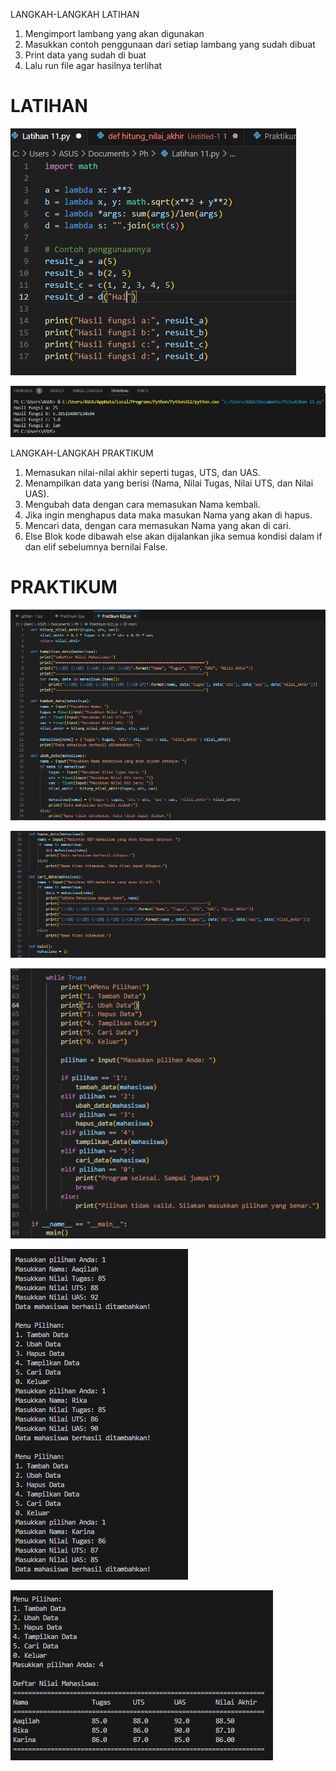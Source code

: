 LANGKAH-LANGKAH LATIHAN
1. Mengimport lambang yang akan digunakan
2. Masukkan contoh penggunaan dari setiap lambang yang sudah dibuat
3. Print data yang sudah di buat
4. Lalu run file agar hasilnya terlihat
# LATIHAN 
![gambar](lat6(1).png)

![gambar](lat6(2).png)

LANGKAH-LANGKAH PRAKTIKUM 
1. Memasukan nilai-nilai akhir seperti tugas, UTS, dan UAS.
2. Menampilkan data yang berisi (Nama, Nilai Tugas, Nilai UTS, dan Nilai UAS).
3. Mengubah data dengan cara memasukan Nama kembali.
4. Jika ingin menghapus data maka masukan Nama yang akan di hapus.
5. Mencari data, dengan cara memasukan Nama yang akan di cari.
6. Else Blok kode dibawah else akan dijalankan jika semua kondisi dalam if dan elif sebelumnya bernilai False.
# PRAKTIKUM 
![gambar](prak6(1).png)

![gambar](prak6(2).png)

![gambar](prak6(3).png)

![gambar](prak6(4).png)

![gambar](prak6(5).png)
